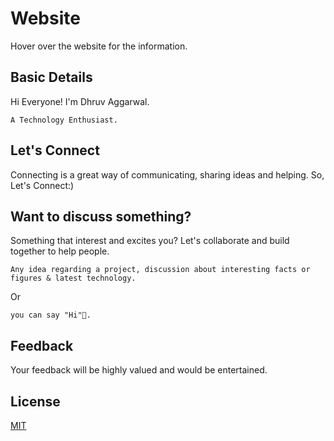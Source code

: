 # Website

Hover over the website for the information.

## Basic Details 

Hi Everyone! I'm Dhruv Aggarwal.

```
A Technology Enthusiast.
````

## Let's Connect

Connecting is a great way of communicating, sharing ideas and helping. So, Let's Connect:)

## Want to discuss something?

Something that interest and excites you? Let's collaborate and build together to help people.

````
Any idea regarding a project, discussion about interesting facts or figures & latest technology.
````
Or
````
you can say "Hi"👋.
````

## Feedback

Your feedback will be highly valued and would be entertained.

## License
[MIT](https://github.com/dA505819/dA505819.github.io/blob/master/LICENSE)
